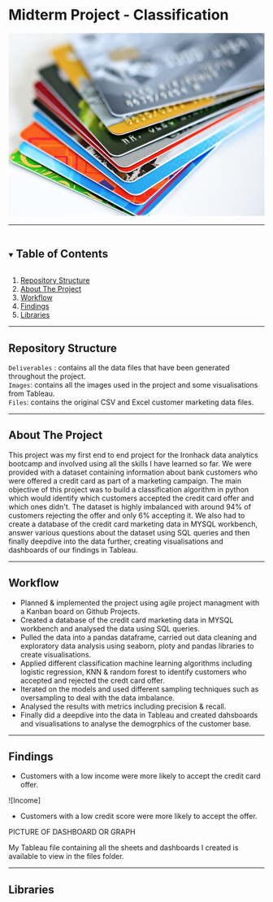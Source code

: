 
# **Midterm Project - Classification**


![CC Image](https://github.com/jack93g/Mid-Bootcamp-Project-Classification/blob/main/files/images.jpg
)


---

<!-- TABLE OF CONTENTS -->
<details open="open">
  <summary><h2 style="display: inline-block">Table of Contents</h2></summary>
  <ol>
    <li><a href="#repository-structure">Repository Structure</a></li>  
    <li>
      <a href="#about-the-project">About The Project</a>
      </ul>
    </li>
    <li><a href="#workflow">Workflow</a></li>
    <li><a href="#findings">Findings</a></li>
    <li><a href="#libraries">Libraries</a></li>
  </ol>
</details> 

---

<!-- Repository Structure -->
## **Repository Structure**  


`Deliverables` : contains all the data files that have been generated throughout the project.  
`Images`: contains all the images used in the project and some visualisations from Tableau.    
`Files`: contains the original CSV and Excel customer marketing data files.    


---
<!-- ABOUT THE PROJECT -->
## **About The Project**

This project was my first end to end project for the Ironhack data analytics bootcamp and involved using all the skills I have learned so far. We were provided with a dataset containing information about bank customers who were offered a credit card as part of a marketing campaign. The main objective of this project was to build a classification algorithm in python which would identify which customers accepted the credit card offer and which ones didn't. The dataset is highly imbalanced with around 94% of customers rejecting the offer and only 6% accepting it.  We also had to create a database of the credit card marketing data in MYSQL workbench, answer various questions about the dataset using SQL queries and then finally deepdive into the data further, creating visualisations and dashboards of our findings in Tableau.

---

<!-- Workflow -->
## **Workflow**

- Planned & implemented the project using agile project managment with a Kanban board on Github Projects.
- Created a database of the credit card marketing data in MYSQL workbench and analysed the data using SQL queries.
- Pulled the data into a pandas dataframe, carried out data cleaning and exploratory data analysis using seaborn, ploty and pandas libraries to create visualisations.
- Applied different classification machine learning algorithms including logistic regression, KNN & random forest to identify customers who accepted and rejected the credt card offer.
- Iterated on the models and used different sampling techniques such as oversampling to deal with the data imbalance.
- Analysed the results with metrics including precision & recall.
- Finally did a deepdive into the data in Tableau and created dahsboards and visualisations to analyse the demogrphics of the customer base.




---

<!-- Findings -->
## **Findings**

- Customers with a low income were more likely to accept the credit card offer.

![Income]


- Customers with a low credit score were more likely to accept the offer.


 




PICTURE OF DASHBOARD OR GRAPH



My Tableau file containing all the sheets and dashboards I created is available to view in the files folder.

---

<!-- Libraries -->
## **Libraries**

